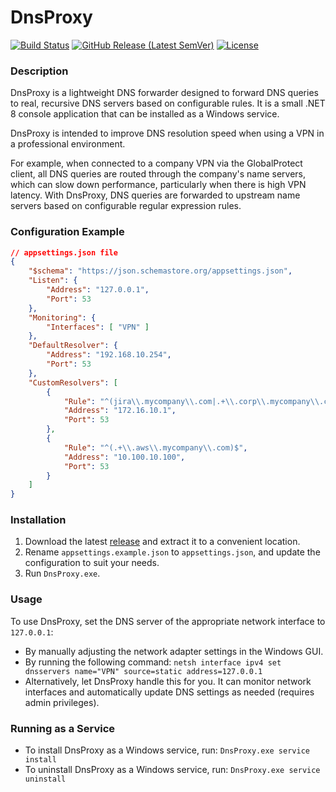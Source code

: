 ﻿# DnsProxy

[![Build Status](https://github.com/gpailler/DnsProxy/actions/workflows/main.yml/badge.svg)](https://github.com/gpailler/DnsProxy/actions/workflows/main.yml)
[![GitHub Release (Latest SemVer)](https://img.shields.io/github/v/release/gpailler/DnsProxy)](https://github.com/gpailler/DnsProxy/releases)
[![License](https://img.shields.io/github/license/gpailler/DnsProxy)](https://github.com/gpailler/DnsProxy/blob/master/LICENSE)

### Description

DnsProxy is a lightweight DNS forwarder designed to forward DNS queries to real, recursive DNS servers based on configurable rules.
It is a small .NET 8 console application that can be installed as a Windows service.

DnsProxy is intended to improve DNS resolution speed when using a VPN in a professional environment.

For example, when connected to a company VPN via the GlobalProtect client, all DNS queries are routed through the company's name servers, which can slow down performance, particularly when there is high VPN latency. With DnsProxy, DNS queries are forwarded to upstream name servers based on configurable regular expression rules.

### Configuration Example

```json
// appsettings.json file
{
    "$schema": "https://json.schemastore.org/appsettings.json",
    "Listen": {
        "Address": "127.0.0.1",
        "Port": 53
    },
    "Monitoring": {
        "Interfaces": [ "VPN" ]
    },
    "DefaultResolver": {
        "Address": "192.168.10.254",
        "Port": 53
    },
    "CustomResolvers": [
        {
            "Rule": "^(jira\\.mycompany\\.com|.+\\.corp\\.mycompany\\.com)\\.?$",
            "Address": "172.16.10.1",
            "Port": 53
        },
        {
            "Rule": "^(.+\\.aws\\.mycompany\\.com)$",
            "Address": "10.100.10.100",
            "Port": 53
        }
    ]
}
```

### Installation

1. Download the latest [release](https://github.com/gpailler/DnsProxy/releases) and extract it to a convenient location.
2. Rename `appsettings.example.json` to `appsettings.json`, and update the configuration to suit your needs.
3. Run `DnsProxy.exe`.

### Usage

To use DnsProxy, set the DNS server of the appropriate network interface to `127.0.0.1`:
- By manually adjusting the network adapter settings in the Windows GUI.
- By running the following command:
  `netsh interface ipv4 set dnsservers name="VPN" source=static address=127.0.0.1`
- Alternatively, let DnsProxy handle this for you. It can monitor network interfaces and automatically update DNS settings as needed (requires admin privileges).

### Running as a Service

- To install DnsProxy as a Windows service, run:
  `DnsProxy.exe service install`
- To uninstall DnsProxy as a Windows service, run:
  `DnsProxy.exe service uninstall`
